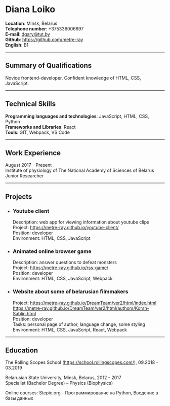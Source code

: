 # Diana Loiko 
**Location**: Minsk, Belarus  
**Telephone number**: +375336006697  
**E-mail**: dgary@tut.by  
**Github**: https://github.com/metre-ray  
**English**: B1  
________________________________________
## Summary of Qualifications 	
Novice frontend-developer. Confident knowledge of HTML, CSS, JavaScript.  
________________________________________
## Technical Skills
**Programming languages and technologies**: JavaScript, HTML, CSS, Python  
**Frameworks and Libraries**: React  
**Tools**: GIT, Webpack, VS Code  
________________________________________
## Work Experience
August 2017 - Present  
Institute of physiology of The National Academy of Sciences of Belarus  
Junior Researcher  
________________________________________
## Projects
- ### Youtube client  
    Description: web app for viewing information about youtube clips  
    Project: https://metre-ray.github.io/youtube-client/  
    Position: developer  
    Environment: HTML, CSS, JavaScript
- ### Animated online browser game  
    Description: answer questions to defeat monsters  
    Project: https://metre-ray.github.io/rss-game/  
    Position: developer  
    Environment: HTML, CSS, JavaScript, Webpack
- ### Website about some of belarusian filmmakers  
    Project: https://metre-ray.github.io/DreamTeam/ver2/html/index.html  
        https://metre-ray.github.io/DreamTeam/ver2/html/authors/Korsh-Sablin.html  
    Position: developer  
    Tasks: personal page of author, language change, some styling  
    Environment: HTML, CSS, JavaScript, React, Webpack  
________________________________________
## Education
The Rolling Scopes School (https://school.rollingscopes.com/), 09.2018 - 03.2019  

Belarusian State University, Minsk, Belarus, 2012 - 2017  
Specialist (Bachelor Degree) – Physics (Biophysics)  

Online courses:
Stepic.org - Программирование на Python, Введение в базы данных
